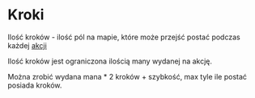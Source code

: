 # Kroki

Ilość kroków - ilość pól na mapie, które może przejść postać podczas każdej [akcji](docs/akcja.md)

Ilość kroków jest ograniczona ilością many wydanej na akcję.

Można zrobić wydana mana * 2 kroków + szybkość, max tyle ile postać posiada kroków.
